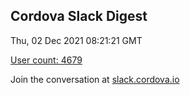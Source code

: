 ## Cordova Slack Digest
Thu, 02 Dec 2021 08:21:21 GMT

[User count: 4679](https://cordova.slack.com/)


Join the conversation at [slack.cordova.io](http://slack.cordova.io/)
